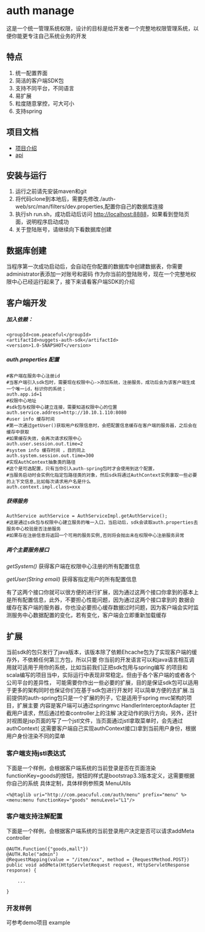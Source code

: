 auth manage
===============

这是一个统一管理系统权限，设计的目标是给开发者一个完整地权限管理系统，以便你能更专注自己系统业务的开发

## 特点

1. 统一配置界面
1. 简洁的客户端SDK包
1. 支持不同平台，不同语言
1. 易扩展
1. 粒度随意掌控，可大可小
1. 支持spring

## 项目文档

* [项目介绍](http://wangjuntytl.github.io/project.html)
* [api](http://wangjuntytl.github.io/apidocs/)

## 安装与运行

1. 运行之前请先安装maven和git
2. 将代码clone到本地后，需要先修改./auth-web/src/man/filters/dev.properties,配置你自己的数据库连接
2. 执行sh run.sh，成功启动后访问 [http://localhost:8888](http://localhost:8888)，如果看到登陆页面，说明程序启动成功
1. 关于登陆账号，请继续向下看数据库创建

## 数据库创建

当程序第一次成功启动后，会自动在你配置的数据库中创建数据表，你需要administrator表添加一对账号和密码
作为你当前的登陆账号，现在一个完整地权限中心已经运行起来了，接下来请看客户端SDK的介绍

## 客户端开发

##### 加入依赖：
    <groupId>com.peaceful</groupId>
    <artifactId>nuggets-auth-sdk</artifactId>
    <version>1.0-SNAPSHOT</version>

##### auth.properties 配置
    #客户端在服务中心注册id
    #当客户端引入sdk包时，需要现在权限中心->添加系统，注册服务，成功后会为该客户端生成一个唯一id，标识你的系统；
    auth.app.id=1
    #权限中心地址
    #sdk包与权限中心建立连接，需要知道权限中心的位置
    auth.service.address=http://10.10.1.110:8080
    #user info 缓存时间
    #第一次通过getUser()获取用户权限信息时，会把配置信息缓存在客户端的服务器，之后会在缓存中获取
    #如果缓存失效，会再次请求权限中心
    auth.user.session.out.time=2
    #system info 缓存时间 ，目的同上
    auth.system.session.out.time=300
    #实现AuthContext抽象类的路径
    #这个是可选配置，只有当你引入auth-spring包时才会使用到这个配置，
    #当服务启动时会实例化指定包路径类的对象，然后sdk将通过AuthContext实例拿取一些必要的上下文信息,比如每次请求用户名是什么
    auth.context.impl.class=xxx


##### 获得服务
    AuthService authService = AuthServiceImpl.getAuthService();
    #这是通过sdk包与权限中心建立服务的唯一入口，当启动后，sdk会读取auth.properties去服务中心校验是否注册服务
    #如果存在注册信息将返回一个可用的服务实例,否则将会抛出未在权限中心注册服务异常

##### 两个主要服务接口

*getSystem()*  获得客户端在权限中心注册的所有配置信息

*getUser(String email)*  获得客指定用户的所有配置信息

有了这两个接口你就可以很方便的进行扩展，因为通过这两个接口你拿到的基本上是所有配置信息，此外，不要担心性能问题，因为通过这两个接口拿到的
数据会缓存在客户端的服务器，你也没必要担心缓存数据过时问题，因为客户端会实时监测服务中心数据配置的变化，若有变化，客户端会立即重新加载缓存

## 扩展

当前sdk的包只发行了java版本，该版本除了依赖Ehcache包为了实现客户端的缓存外，不依赖任何第三方包，所以只要
你当前的开发语言可以和java语言相互调用就可适用于用你的系统，比如当前我们正把sdk包用与spring编写
的项目和scala编写的项目当中，实际运行中表现非常稳定。但由于各个客户端的或者各个公司平台的差异性，
可能需要你作出一些必要的扩展，目的是保证sdk包可以适用于更多的架构同时也保证你们在基于sdk包进行开发时
可以简单方便的去扩展.当前提供的auth-spring包只是一个扩展的列子，它是适用于spring mvc架构的项目，扩展主要
内容是客户端可以通过springmvc HandlerInterceptorAdapter 拦截用户请求，然后通过检查controller上的注解
决定动作的执行方向，另外，还针对视图是jsp页面的写了一个jstl文件，当页面通过jstl拿取菜单时，会先通过authContext(
这需要客户端自己实现authContext接口)拿到当前用户身份，根据用户身份渲染不同的菜单


### 客户端支持jstl表达式

下面是一个样例，会根据客户端系统的当前登录是否在页面渲染functionKey=goods的按钮，按钮的样式是bootstrap3.3版本定义，这需要根据你自己的系统
具体定制，具体样例参照类 MenuUtils

    <%@taglib uri="http://com.peacuful.com/auth/menu" prefix="menu" %>
    <menu:menu functionKey="goods" menuLevel="L1"/>

### 客户端支持注解配置

下面是一个样例，会根据客户端系统的当前登录用户决定是否可以请求addMeta controller

    @AUTH.Function({"goods,mall"})
    @AUTH.Role("admin")
    @RequestMapping(value = "/item/xxx", method = {RequestMethod.POST})
    public void addMeta(HttpServletRequest request, HttpServletResponse response) {

        ...

    }


### 开发样例

可参考demo项目 example




















